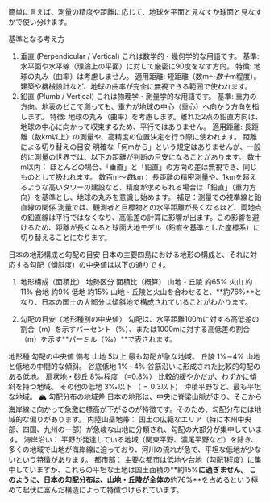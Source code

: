 簡単に言えば、測量の精度や距離に応じて、地球を平面と見なすか球面と見なすかで使い分けます。

基準となる考え方
1. 垂直 (Perpendicular / Vertical)
これは数学的・幾何学的な用語です。
基準: 水平面や水平線（理論上の平面）に対して厳密に90度をなす方向。
特徴: 地球の丸み（曲率）は考慮しません。
適用距離: 短距離（数$\text{m}〜数十\text{m}$程度）。建築や機械設計など、地球の曲率が完全に無視できる範囲で使われます。
2. 鉛直 (Plumb / Vertical)
これは物理学・測量学的な用語です。
基準: 重力の方向。地表のどこで測っても、重力が地球の中心（重心）へ向かう方向を指します。
特徴: 地球の丸み（曲率）を考慮します。離れた2点の鉛直方向は、地球の中心に向かって収束するため、平行ではありません。
適用距離: 長距離（数$\text{km}$以上）の測量や、高精度の位置決定を行う際に使われます。
距離による切り替えの目安
明確な「何$\text{m}$から」という規定はありませんが、一般的に測量の世界では、以下の距離が判断の目安になることがあります。
数十$\text{m}$以内：
ほとんどの場合、「垂直」と「鉛直」の方向の差は無視でき、同じものとして扱われます。
数百$\text{m}～数\text{km}$：
長距離の精密測量や、$1\text{km}$を超えるような高いタワーの建設など、精度が求められる場合は「鉛直」（重力方向）を基準とし、地球の丸みを意識し始めます。
補足：測量での視準線と鉛直線の関係
測量では、観測者と目標物との水平距離が長くなるほど、両地点の鉛直線は平行ではなくなり、高低差の計算に影響が出ます。この影響を避けるため、距離が長くなると球面大地モデル（鉛直を基準とした座標系）に切り替えることになります。




日本の地形構成と勾配の目安
日本の主要四島における地形の構成と、それに対応する勾配（傾斜度）の中央値は以下の通りです。

1. 地形構成（面積比）
地勢区分	面積比（概算）
山地・丘陵	約65%
火山	約11%
台地	約9%
低地	約15%
山地・丘陵と火山を合わせると、**約76%**となり、日本の国土の大部分は傾斜地で構成されていることがわかります。

2. 勾配の目安（地形種別の中央値）
勾配は、水平距離$100\text{m}$に対する高低差の割合（$\text{m}$）を示すパーセント（%）、または$1000\text{m}$に対する高低差の割合（$\text{m}$）を示す**パーミル（‰）**で表されます。

地形種	勾配の中央値	備考
山地	$5%$以上	最も勾配が急な地域。
丘陵	1%∼4%	山地と低地の中間的な傾斜。
谷底低地	1%∼4%	谷筋沿いに形成された比較的勾配のある低地。
扇状地・砂丘	$8\text{‰}$程度 （=0.8%）	比較的緩やかだが、わずかに傾斜を持つ地域。
その他の低地	$3\text{‰}$以下 （$= 0.3%$以下）	沖積平野など、最も平坦な地域。
🏔️ 勾配分布の地域差
日本の地形は、中央に脊梁山脈が走り、そこから海岸線に向かって急激に標高が下がるのが特徴です。そのため、勾配分布には地域的な偏りがあります。
内陸山岳地帯：
国土の広範なエリア（特に本州中央部、四国、九州の一部）が急峻な山地に分類され、勾配の大部分が集中しています。
海岸沿い：
平野が発達している地域（関東平野、濃尾平野など）を除き、多くの地域で山地が海岸線に迫っており、河川の流れが急で、平坦な低地が少ないという特徴があります。
都市部：
主要な都市は低地や台地（勾配$1% \sim 9%$程度）に集中していますが、これらの平坦な土地は国土面積の**約15%**に過ぎません。
このように、日本の勾配分布は、山地・丘陵が全体の**約76%**を占めるという極めて起伏に富んだ構造によって特徴づけられています。
